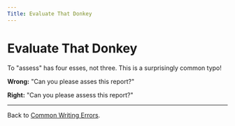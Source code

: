 ```yaml
---
Title: Evaluate That Donkey
---
```

# Evaluate That Donkey

To "assess" has four esses, not three. This is a surprisingly common typo!

**Wrong:** "Can you please asses this report?"

**Right:** "Can you please assess this report?"

---

Back to [Common Writing Errors](/wiki/howtos/commonwritingerrors/).

